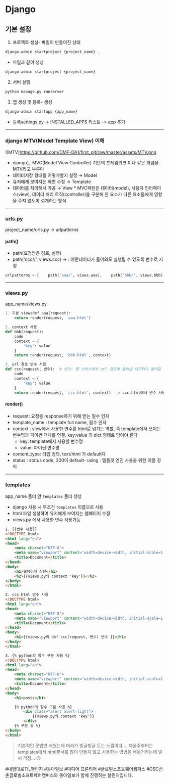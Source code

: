 # Django 
## 기본 설정
1. 프로젝트 생성- 파일이 만들어진 상태
```bash
django-admin startproject {project_name} .
``` 
- 파일과 같이 생성
```bash
django-admin startproject {project_name}
```
2. 서버 실행
```bash
python manage.py runserver
``` 
3. 앱 생성 및 등록- 생성
```bash
django-admin startapp {app_name}
```
- 등록settings.py -> INSTALLED_APPS 리스트 -> app 추가
---
### django MTV(Model Template View) 이해
![MTV]https://github.com/DMF-DA1/first_pjt/raw/master/assets/MTV.png
- django는 MVC(Model View Controller) 기반의 프레임워크 이나 같은 개념을 MTV라고 부른다
- 데이터저장 형태를 어떻게할지 설정 → Model
- 유저에게 보여지는 화면 수정 → Template
- 데이터를 처리해서 가공 → View
\* MVC패턴은 데이터(model), 사용자 인터페이스(view), 데이터 처리 로직(controller)을 구분해 한 요소가 다른 요소들에게 영향을 주지 않도록 설계하는 방식
---
### urls.py
project_name/urls.py -> urlpatterns
#### path()
- path(요청받은 경로, 실행)
- path('ccc//', views.ccc) -> : 어떤데이터가 들어와도 실행될 수 있도록 변수로 지정
```python
urlpatterns = [    path('aaa/', views.aaa),    path('bbb/', views.bbb),    path('ccc//', views.ccc),    ...]
```
---
### views.py
app_name/views.py
```python
1. 기본 viewsdef aaa(request):    
    return render(request, 'aaa.html')
```
```python
2. context 사용 
def bbb(request):    
    code    
    context = {        
        'key': value    
    }    
    return render(request, 'bbb.html', context)
```
```python
3. url 경로 변수 사용
def ccc(request, 변수):  # 변수: 웹 서비스에서 url 경로에 들어갈 데이터가 들어갈 이름    
    code    
    context = {
        'key': value    
    }    
    return render(request, 'ccc.html', context)  -> ccc.html에서 변수 사용
```
#### render()
- request: 요청을 response하기 위해 받는 필수 인자
- template_name : template full name, 필수 인자
- context : view에서 사용한 변수를 html로 넘기는 역할, 즉 template에서 쓰이는 변수명과 파이썬 객체를 연결. 
key:value 의 dict 형태로 담아야 한다    
    - key: template에서 사용할 변수명    
    - value: 파이썬 변수명
- content_type: 타입 정의, text/html 가 default다
- status : status code, 200이 default- using : 템플릿 엔진 사용을 위한 이름 정의
---
### templates 
app_name 폴더 안 `templates` 폴더 생성
- django 사용 시 무조건 `templates` 이름으로 사용
- html 파일 생성하여 유저에게 보여지는 웹페이지 수정
- views.py 에서 사용한 변수 사용가능
```html
1. {{변수 사용}}
<!DOCTYPE html>
<html lang="en">
<head>
    <meta charset="UTF-8">
    <meta name="viewport" content="width=device-width, initial-scale=1.0">
    <title>Document</title>
</head>
<body>
    <h1>웹페이지 상단</h1>
    <h2>{{views.py의 context 'key'}}</h2>
</body>
</html>
```
```html
2. ccc.html 변수 사용
<!DOCTYPE html>
<html lang="en">
<head>
    <meta charset="UTF-8">
    <meta name="viewport" content="width=device-width, initial-scale=1.0">
    <title>Document</title>
</head>
<body>
    <h1>{{views.py의 def ccc(request, 변수) 변수 }}</h1>
</body>
</html>
```

```html
3. {% python의 함수 구문 사용 %}
<!DOCTYPE html>
<html lang="en">
<head>
    <meta charset="UTF-8">
    <meta name="viewport" content="width=device-width, initial-scale=1.0">
    <title>Document</title>
</head>
<body>
    <h1>posts</h1>

    {% python의 함수 구문 사용 %}
        <div class="alert alert-light">
            {{views.py의 context 'key'}}
        </div>
    {% 구문 끝 %}
</body>
</html>
```

            
> 기본적인 문법만 배웠는데 머리가 빙글빙글 도는 느낌이다.... 다음주부터는 templates에서 html문서를 많이 만들지 않고 사용한는 방법을 배울거라는데 벌써 걱정... 😢

#내맘대로TIL챌린지 #동아일보 #미디어 프론티어 #글로벌소프트웨어캠퍼스 #GSC신촌글로벌소프트웨어캠퍼스와 동아일보가 함께 진행하는 챌린지입니다.